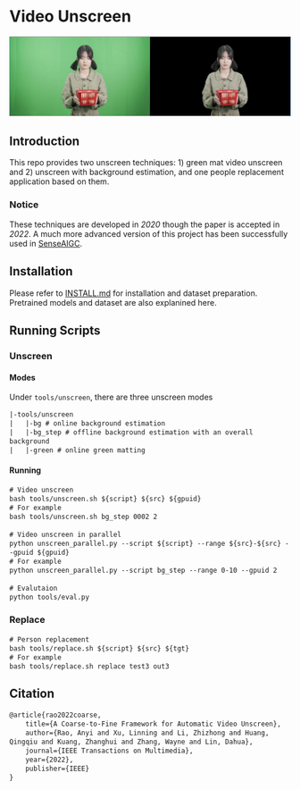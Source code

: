 # Video Unscreen

![demo result](img/demo_result.png)

## Introduction
This repo provides two unscreen techniques: 1) green mat video unscreen and 2) unscreen with background estimation, and one people replacement application based on them.

### Notice
These techniques are developed in <em>2020</em> though the paper is accepted in <em>2022</em>.
A much more advanced version of this project has been successfully used in [SenseAIGC](https://aigc.sensetime.com/).

## Installation
Please refer to [INSTALL.md](docs/INSTALL.md) for installation and dataset preparation. Pretrained models and dataset are also explanined here.


## Running Scripts
### Unscreen

#### Modes
Under `tools/unscreen`, there are three unscreen modes 

```shell
|-tools/unscreen
|   |-bg # online background estimation
|   |-bg_step # offline background estimation with an overall background 
|   |-green # online green matting
```

#### Running
```shell
# Video unscreen
bash tools/unscreen.sh ${script} ${src} ${gpuid}
# For example
bash tools/unscreen.sh bg_step 0002 2

# Video unscreen in parallel
python unscreen_parallel.py --script ${script} --range ${src}-${src} --gpuid ${gpuid}
# For example
python unscreen_parallel.py --script bg_step --range 0-10 --gpuid 2

# Evalutaion
python tools/eval.py
```

### Replace
```shell
# Person replacement
bash tools/replace.sh ${script} ${src} ${tgt}
# For example
bash tools/replace.sh replace test3 out3
```

## Citation
```
@article{rao2022coarse,
    title={A Coarse-to-Fine Framework for Automatic Video Unscreen},
    author={Rao, Anyi and Xu, Linning and Li, Zhizhong and Huang, Qingqiu and Kuang, Zhanghui and Zhang, Wayne and Lin, Dahua},
    journal={IEEE Transactions on Multimedia},
    year={2022},
    publisher={IEEE}
}
```
